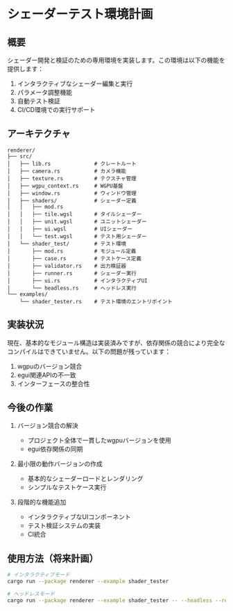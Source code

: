 # シェーダーテスト環境計画

## 概要

シェーダー開発と検証のための専用環境を実装します。この環境は以下の機能を提供します：

1. インタラクティブなシェーダー編集と実行
2. パラメータ調整機能
3. 自動テスト検証
4. CI/CD環境での実行サポート

## アーキテクチャ

```
renderer/
├── src/
│   ├── lib.rs              # クレートルート
│   ├── camera.rs           # カメラ機能
│   ├── texture.rs          # テクスチャ管理
│   ├── wgpu_context.rs     # WGPU基盤
│   ├── window.rs           # ウィンドウ管理
│   ├── shaders/            # シェーダー定義
│   │   ├── mod.rs
│   │   ├── tile.wgsl       # タイルシェーダー
│   │   ├── unit.wgsl       # ユニットシェーダー
│   │   ├── ui.wgsl         # UIシェーダー
│   │   └── test.wgsl       # テスト用シェーダー
│   └── shader_test/        # テスト環境
│       ├── mod.rs          # モジュール定義
│       ├── case.rs         # テストケース定義
│       ├── validator.rs    # 出力検証器
│       ├── runner.rs       # シェーダー実行
│       ├── ui.rs           # インタラクティブUI
│       └── headless.rs     # ヘッドレス実行
└── examples/
    └── shader_tester.rs    # テスト環境のエントリポイント
```

## 実装状況

現在、基本的なモジュール構造は実装済みですが、依存関係の競合により完全なコンパイルはできていません。以下の問題が残っています：

1. wgpuのバージョン競合
2. egui関連APIの不一致
3. インターフェースの整合性

## 今後の作業

1. バージョン競合の解決
   - プロジェクト全体で一貫したwgpuバージョンを使用
   - egui依存関係の同期

2. 最小限の動作バージョンの作成
   - 基本的なシェーダーロードとレンダリング
   - シンプルなテストケース実行

3. 段階的な機能追加
   - インタラクティブなUIコンポーネント
   - テスト検証システムの実装
   - CI統合

## 使用方法（将来計画）

```bash
# インタラクティブモード
cargo run --package renderer --example shader_tester

# ヘッドレスモード
cargo run --package renderer --example shader_tester -- --headless --report report.html